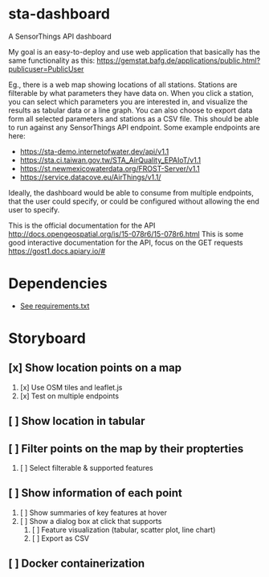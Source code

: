 # sta-dashboard
A SensorThings API dashboard

My goal is an easy-to-deploy and use web application that basically has the same functionality as this: https://gemstat.bafg.de/applications/public.html?publicuser=PublicUser
 
Eg., there is a web map showing locations of all stations. Stations are filterable by what parameters they have data on. When you click a station, you can select which parameters you are interested in, and visualize the results as tabular data or a line graph. You can also choose to export data form all selected parameters and stations as a CSV file. This should be able to run against any SensorThings API endpoint. Some example endpoints are here:
 
* https://sta-demo.internetofwater.dev/api/v1.1
* https://sta.ci.taiwan.gov.tw/STA_AirQuality_EPAIoT/v1.1
* https://st.newmexicowaterdata.org/FROST-Server/v1.1
* https://service.datacove.eu/AirThings/v1.1/
 
Ideally, the dashboard would be able to consume from multiple endpoints, that the user could specify, or could be configured without allowing the end user to specify.
 
This is the official documentation for the API http://docs.opengeospatial.org/is/15-078r6/15-078r6.html
This is some good interactive documentation for the API, focus on the GET requests https://gost1.docs.apiary.io/#

# Dependencies
- [See requirements.txt](requirements.txt)

# Storyboard
## [x] Show location points on a map
1. [x] Use OSM tiles and leaflet.js
2. [x] Test on multiple endpoints
## [ ] Show location in tabular
## [ ] Filter points on the map by their propterties
1. [ ] Select filterable & supported features
## [ ] Show information of each point
1. [ ] Show summaries of key features at hover
2. [ ] Show a dialog box at click that supports
    1. [ ] Feature visualization (tabular, scatter plot, line chart)
    2. [ ] Export as CSV
## [ ] Docker containerization
